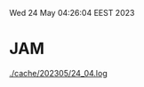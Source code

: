 Wed 24 May 04:26:04 EEST 2023
# JAM
<a href='./cache/202305/24_04.log'>./cache/202305/24_04.log</a>
